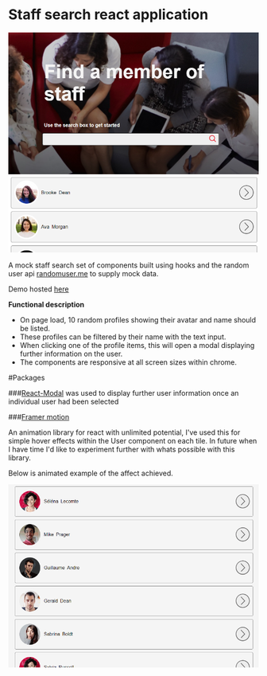 # Staff search react application

![Staff search desktop image preview](./public/images/staff_capture.PNG)

A mock staff search set of components built using hooks and the random user api [randomuser.me](https://randomuser.me/) to supply mock data. 

Demo hosted [here](https://priceless-lamarr-9fe25e.netlify.app/)

**Functional description**

- On page load, 10 random profiles showing their avatar and name should be listed.
- These profiles can be filtered by their name with the text input.
- When clicking one of the profile items, this will open a modal displaying further information on the user.
- The components are responsive at all screen sizes within chrome.

#Packages 


###[React-Modal](https://reactcommunity.org/react-modal/) 
was used to display further user information once an individual user had been selected

###[Framer motion](https://www.framer.com/motion/)

An animation library for react with unlimited potential, I've used this for simple hover effects within the User component on each tile. In future when I have time I'd like to experiment further with whats possible with this library.

Below is animated example of the affect achieved.


![Framer motion animation demo](./public/images/framer_motion.gif)
